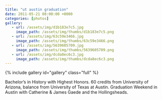 ```yaml
---
title: "ut austin graduation"
date: 2011-05-21 08:00:00 +0000
categories: [photos]
gallery:
   - url: /assets/img/d1b183e7c5.jpg
     image_path: /assets/img/thumbs/d1b183e7c5.png
   - url: /assets/img/63c59e3466.jpg
     image_path: /assets/img/thumbs/63c59e3466.png
   - url: /assets/img/5639605709.jpg
     image_path: /assets/img/thumbs/5639605709.png
   - url: /assets/img/dcda8ec6c3.jpg
     image_path: /assets/img/thumbs/dcda8ec6c3.png
---
```

{% include gallery id="gallery" class="full" %}

Bachelor’s in History with Highest Honors. 60 credits from University of Arizona, balance from University of Texas at Austin. Graduation Weekend in Austin with Catherine & James Gaede and the Hollingsheads.
